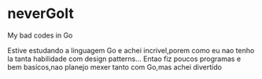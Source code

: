 # neverGoIt
My bad codes in Go

Estive estudando a linguagem Go e achei incrivel,porem como eu nao tenho la tanta habilidade com design patterns...
Entao fiz poucos programas e bem basicos,nao planejo mexer tanto com Go,mas achei divertido
